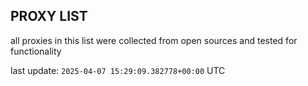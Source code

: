 ## PROXY LIST

all proxies in this list were collected from open sources and tested for functionality

last update: `2025-04-07 15:29:09.382778+00:00` UTC